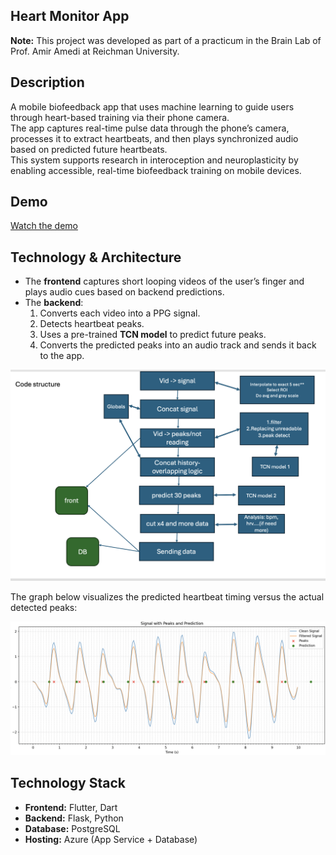 ## Heart Monitor App

**Note:** This project was developed as part of a practicum in the Brain Lab of Prof. Amir Amedi at Reichman University.

## Description

A mobile biofeedback app that uses machine learning to guide users through heart-based training via their phone camera.  
The app captures real-time pulse data through the phone’s camera, processes it to extract heartbeats, and then plays synchronized audio based on predicted future heartbeats.  
This system supports research in interoception and neuroplasticity by enabling accessible, real-time biofeedback training on mobile devices.

## Demo

[Watch the demo](https://www.youtube.com/shorts/ZayBn7RVBaY)

## Technology & Architecture

- The **frontend** captures short looping videos of the user’s finger and plays audio cues based on backend predictions.
- The **backend**:
  1. Converts each video into a PPG signal.
  2. Detects heartbeat peaks.
  3. Uses a pre-trained **TCN model** to predict future peaks.
  4. Converts the predicted peaks into an audio track and sends it back to the app.

![Architecture](architecture.png)

The graph below visualizes the predicted heartbeat timing versus the actual detected peaks:

![Graph](graph.png)

## Technology Stack

- **Frontend:** Flutter, Dart  
- **Backend:** Flask, Python  
- **Database:** PostgreSQL  
- **Hosting:** Azure (App Service + Database)
